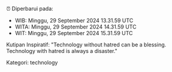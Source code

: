 ⏰ Diperbarui pada:
- WIB: Minggu, 29 September 2024 13.31.59 UTC
- WITA: Minggu, 29 September 2024 14.31.59 UTC
- WIT: Minggu, 29 September 2024 15.31.59 UTC

Kutipan Inspiratif:
"Technology without hatred can be a blessing. Technology with hatred is always a disaster."


Kategori: technology


